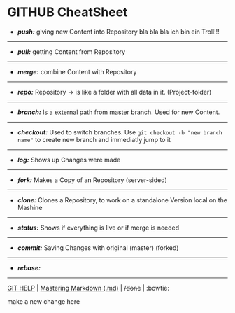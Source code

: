 # **GITHUB CheatSheet**

- **_push:_** giving new Content into Repository bla bla bla ich bin ein Troll!!!

---
- **_pull:_** getting Content from Repository

---
- **_merge:_** combine Content with Repository

---
- **_repo:_** Repository -> is like a folder with all data in it. (Project-folder)

---
- **_branch:_** Is a external path from master branch. Used for new Content.

---
- **_checkout:_** Used to switch branches. Use `git checkout -b "new branch name"` to create new branch and immediatly jump to it

---
- **_log:_** Shows up Changes were made

---
- **_fork:_** Makes a Copy of an Repository (server-sided)

---
- **_clone:_** Clones a Repository, to work on a standalone Version local on the Mashine

---
- **_status:_** Shows if everything is live or if merge is needed

---
- **_commit:_** Saving Changes with original (master) (forked)

---
- **_rebase:_**

---
[GIT HELP](https://git-scm.com/docs) |
[Mastering Markdown (.md)](https://guides.github.com/features/mastering-markdown/) |
~~/done~~ |
:bowtie:

make a new change here

